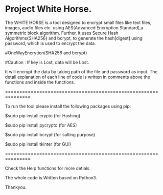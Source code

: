 Project White Horse.
====================

The WHITE HORSE is a tool designed to encrypt small files like text files, images, audio files etc. using AES(Advanced Encryption Standard),a symmetric block algorithm. Further, it uses Secure Hash Algorithms{SHA256} and bcrypt, to generate the hash[digest] using password, which is used to encrypt the data.

#OneWayEncrytion(SHA256 and bcrypt)

#Caution : If key is Lost, data will be Lost.

It will encrypt the data by taking path of the file and password as input.
The detail explanation of each line of code is written in comments above the functions and inside the functions.

===============================================================

To run the tool please install the following packages using pip:

$sudo pip install crypto (for Hashing)

$sudo pip install pycrypto (for AES)

$sudo pip install bcrypt (for salting purpose)

$sudo pip install tkinter (for GUI)

===============================================================


Check the Help functions for more detials.

The whole code is Written based on Python3.

Thankyou.